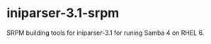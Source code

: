 iniparser-3.1-srpm
==================

SRPM building tools for iniparser-3.1 for runing Samba 4 on RHEL 6.